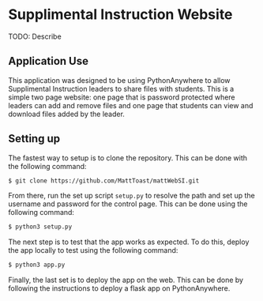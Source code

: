 # Supplimental Instruction Website

TODO: Describe

## Application Use

This application was designed to be using PythonAnywhere to allow Supplimental Instruction leaders to share files with students. This is a simple two page website: one page that is password protected where leaders can add and remove files and one page that students can view and download files added by the leader.

## Setting up

The fastest way to setup is to clone the repository. This can be done with the following command:

```sh
$ git clone https://github.com/MattToast/mattWebSI.git
```

From there, run the set up script `setup.py` to resolve the path and set up the username and password for the control page. This can be done using the following command:

```sh
$ python3 setup.py
```

The next step is to test that the app works as expected. To do this, deploy the app locally to test using the following command:

```sh
$ python3 app.py
```

Finally, the last set is to deploy the app on the web. This can be done by following the instructions to deploy a flask app on PythonAnywhere.
